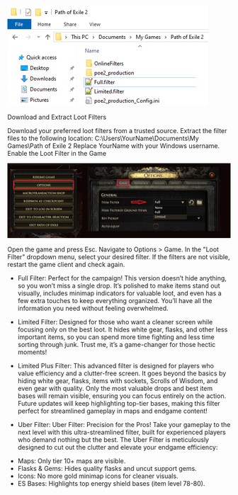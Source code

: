 
![Alt text](https://github.com/ment2008/POE2/blob/main/folder.png?raw=true "Title")


Download and Extract Loot Filters

Download your preferred loot filters from a trusted source.
Extract the filter files to the following location:
C:\Users\YourName\Documents\My Games\Path of Exile 2
Replace YourName with your Windows username.
Enable the Loot Filter in the Game


![Alt text](https://github.com/ment2008/POE2/blob/main/Options.jpg?raw=true "Title")

Open the game and press Esc.
Navigate to Options > Game.
In the "Loot Filter" dropdown menu, select your desired filter.
If the filters are not visible, restart the game client and check again.




* Full Filter: Perfect for the campaign! This version doesn’t hide anything, so you won’t miss a single drop. It’s polished to make items stand out visually, includes minimap indicators for valuable loot, and even has a few extra touches to keep everything organized. You’ll have all the information you need without feeling overwhelmed.

* Limited Filter: Designed for those who want a cleaner screen while focusing only on the best loot. It hides white gear, flasks, and other less important items, so you can spend more time fighting and less time sorting through junk. Trust me, it’s a game-changer for those hectic moments!

* Limited Plus Filter: This advanced filter is designed for players who value efficiency and a clutter-free screen. It goes beyond the basics by hiding white gear, flasks, items with sockets, Scrolls of Wisdom, and even gear with quality. Only the most valuable drops and best item bases will remain visible, ensuring you can focus entirely on the action. Future updates will keep highlighting top-tier bases, making this filter perfect for streamlined gameplay in maps and endgame content!

* Uber Filter: Uber Filter: Precision for the Pros!
Take your gameplay to the next level with this ultra-streamlined filter, built for experienced players who demand nothing but the best. The Uber Filter is meticulously designed to cut out the clutter and elevate your endgame efficiency:
- Maps: Only tier 10+ maps are visible.
- Flasks & Gems: Hides quality flasks and uncut support gems.
- Icons: No more gold minimap icons for cleaner visuals.
- ES Bases: Highlights top energy shield bases (item level 78-80).
